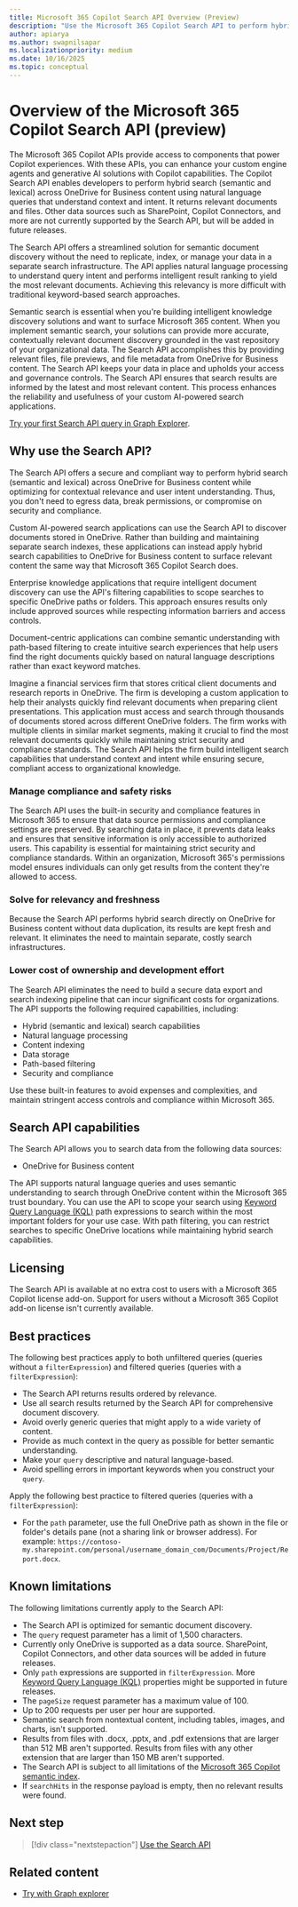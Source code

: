 ```yaml
---
title: Microsoft 365 Copilot Search API Overview (Preview)
description: "Use the Microsoft 365 Copilot Search API to perform hybrid search (semantic and lexical) across OneDrive for Business content using natural language queries with contextual understanding and intelligent results."
author: apiarya
ms.author: swapnilsapar
ms.localizationpriority: medium
ms.date: 10/16/2025
ms.topic: conceptual
---
```


# Overview of the Microsoft 365 Copilot Search API (preview)

The Microsoft 365 Copilot APIs provide access to components that power Copilot experiences. With these APIs, you can enhance your custom engine agents and generative AI solutions with Copilot capabilities. The Copilot Search API enables developers to perform hybrid search (semantic and lexical) across OneDrive for Business content using natural language queries that understand context and intent. It returns relevant documents and files. Other data sources such as SharePoint, Copilot Connectors, and more are not currently supported by the Search API, but will be added in future releases.

The Search API offers a streamlined solution for semantic document discovery without the need to replicate, index, or manage your data in a separate search infrastructure. The API applies natural language processing to understand query intent and performs intelligent result ranking to yield the most relevant documents. Achieving this relevancy is more difficult with traditional keyword-based search approaches.

Semantic search is essential when you're building intelligent knowledge discovery solutions and want to surface Microsoft 365 content. When you implement semantic search, your solutions can provide more accurate, contextually relevant document discovery grounded in the vast repository of your organizational data. The Search API accomplishes this by providing relevant files, file previews, and file metadata from OneDrive for Business content. The Search API keeps your data in place and upholds your access and governance controls. The Search API ensures that search results are informed by the latest and most relevant content. This process enhances the reliability and usefulness of your custom AI-powered search applications.

[Try your first Search API query in Graph Explorer](https://aka.ms/try_copilot_search_API_example_basic).

## Why use the Search API?

The Search API offers a secure and compliant way to perform hybrid search (semantic and lexical) across OneDrive for Business content while optimizing for contextual relevance and user intent understanding. Thus, you don't need to egress data, break permissions, or compromise on security and compliance.

Custom AI-powered search applications can use the Search API to discover documents stored in OneDrive. Rather than building and maintaining separate search indexes, these applications can instead apply hybrid search capabilities to OneDrive for Business content to surface relevant content the same way that Microsoft 365 Copilot Search does.

Enterprise knowledge applications that require intelligent document discovery can use the API's filtering capabilities to scope searches to specific OneDrive paths or folders. This approach ensures results only include approved sources while respecting information barriers and access controls.

Document-centric applications can combine semantic understanding with path-based filtering to create intuitive search experiences that help users find the right documents quickly based on natural language descriptions rather than exact keyword matches.

Imagine a financial services firm that stores critical client documents and research reports in OneDrive. The firm is developing a custom application to help their analysts quickly find relevant documents when preparing client presentations. This application must access and search through thousands of documents stored across different OneDrive folders. The firm works with multiple clients in similar market segments, making it crucial to find the most relevant documents quickly while maintaining strict security and compliance standards. The Search API helps the firm build intelligent search capabilities that understand context and intent while ensuring secure, compliant access to organizational knowledge.

### Manage compliance and safety risks

The Search API uses the built-in security and compliance features in Microsoft 365 to ensure that data source permissions and compliance settings are preserved. By searching data in place, it prevents data leaks and ensures that sensitive information is only accessible to authorized users. This capability is essential for maintaining strict security and compliance standards. Within an organization, Microsoft 365's permissions model ensures individuals can only get results from the content they're allowed to access.

### Solve for relevancy and freshness

Because the Search API performs hybrid search directly on OneDrive for Business content without data duplication, its results are kept fresh and relevant. It eliminates the need to maintain separate, costly search infrastructures.

### Lower cost of ownership and development effort

The Search API eliminates the need to build a secure data export and search indexing pipeline that can incur significant costs for organizations. The API supports the following required capabilities, including:

- Hybrid (semantic and lexical) search capabilities
- Natural language processing
- Content indexing
- Data storage
- Path-based filtering
- Security and compliance

Use these built-in features to avoid expenses and complexities, and maintain stringent access controls and compliance within Microsoft 365.

## Search API capabilities

The Search API allows you to search data from the following data sources:

- OneDrive for Business content

The API supports natural language queries and uses semantic understanding to search through OneDrive content within the Microsoft 365 trust boundary. You can use the API to scope your search using [Keyword Query Language (KQL)](/sharepoint/dev/general-development/keyword-query-language-kql-syntax-reference) path expressions to search within the most important folders for your use case. With path filtering, you can restrict searches to specific OneDrive locations while maintaining hybrid search capabilities.

## Licensing

The Search API is available at no extra cost to users with a Microsoft 365 Copilot license add-on. Support for users without a Microsoft 365 Copilot add-on license isn't currently available.

## Best practices

The following best practices apply to both unfiltered queries (queries without a `filterExpression`) and filtered queries (queries with a `filterExpression`):

- The Search API returns results ordered by relevance.
- Use all search results returned by the Search API for comprehensive document discovery.
- Avoid overly generic queries that might apply to a wide variety of content.
- Provide as much context in the query as possible for better semantic understanding.
- Make your `query` descriptive and natural language-based.
- Avoid spelling errors in important keywords when you construct your `query`.

Apply the following best practice to filtered queries (queries with a `filterExpression`):

- For the `path` parameter, use the full OneDrive path as shown in the file or folder's details pane (not a sharing link or browser address). For example: `https://contoso-my.sharepoint.com/personal/username_domain_com/Documents/Project/Report.docx`.

## Known limitations

The following limitations currently apply to the Search API:

- The Search API is optimized for semantic document discovery.
- The `query` request parameter has a limit of 1,500 characters.
- Currently only OneDrive is supported as a data source. SharePoint, Copilot Connectors, and other data sources will be added in future releases.
- Only `path` expressions are supported in `filterExpression`. More [Keyword Query Language (KQL)](/sharepoint/dev/general-development/keyword-query-language-kql-syntax-reference) properties might be supported in future releases.
- The `pageSize` request parameter has a maximum value of 100.
- Up to 200 requests per user per hour are supported.
- Semantic search from nontextual content, including tables, images, and charts, isn't supported.
- Results from files with .docx, .pptx, and .pdf extensions that are larger than 512 MB aren't supported. Results from files with any other extension that are larger than 150 MB aren't supported.
- The Search API is subject to all limitations of the [Microsoft 365 Copilot semantic index](/microsoftsearch/semantic-index-for-copilot).
- If `searchHits` in the response payload is empty, then no relevant results were found.

## Next step

> [!div class="nextstepaction"]
> [Use the Search API](copilotroot-search.md)

## Related content

- [Try with Graph explorer](https://aka.ms/try_copilot_search_API_example_basic)
